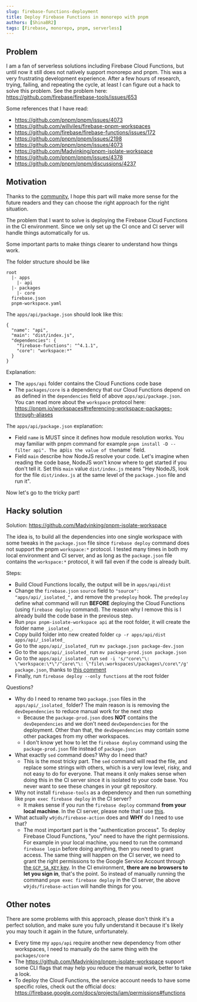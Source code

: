 ```yaml
---
slug: firebase-functions-deployment
title: Deploy Firebase Functions in monorepo with pnpm
authors: [ShinaBR2]
tags: [Firebase, monorepo, pnpm, serverless]
---
```


## Problem

I am a fan of serverless solutions including Firebase Cloud Functions, but until now it still does not natively support monorepo and pnpm. This was a very frustrating development experience. After a few hours of research, trying, failing, and repeating the cycle, at least I can figure out a hack to solve this problem. See the problem here: https://github.com/firebase/firebase-tools/issues/653

Some references that I have read:

- https://github.com/pnpm/pnpm/issues/4073
- https://github.com/willviles/firebase-pnpm-workspaces
- https://github.com/firebase/firebase-functions/issues/172
- https://github.com/pnpm/pnpm/issues/2198
- https://github.com/pnpm/pnpm/issues/4073
- https://github.com/Madvinking/pnpm-isolate-workspace
- https://github.com/pnpm/pnpm/issues/4378
- https://github.com/pnpm/pnpm/discussions/4237

## Motivation

Thanks to the [community](https://github.com/firebase/firebase-tools/issues/653#issuecomment-1364543750), I hope this part will make more sense for the future readers and they can choose the right approach for the right situation.

The problem that I want to solve is deploying the Firebase Cloud Functions in the CI environment. Since we only set up the CI once and CI server will handle things automatically for us.

Some important parts to make things clearer to understand how things work.

The folder structure should be like

```
root
  |- apps
    |- api
  |- packages
    |- core
  firebase.json
  pnpm-workspace.yaml
```

The `apps/api/package.json` should look like this:

```
{
  "name": "api",
  "main": "dist/index.js",
  "dependencies": {
    "firebase-functions": "^4.1.1",
    "core": "workspace:*"
  }
}
```

Explanation:

- The `apps/api` folder contains the Cloud Functions code base
- The `packages/core` is a dependency that our Cloud Functions depend on as defined in the `dependencies` field of above `apps/api/package.json`. You can read more about the `workspace` protocol here: https://pnpm.io/workspaces#referencing-workspace-packages-through-aliases

The `apps/api/package.json` explanation:

- Field `name` is MUST since it defines how module resolution works. You may familiar with pnpm command for example `pnpm install -D --filter api". The `api`is the value of the`name` field.
- Field `main` describe how NodeJS resolve your code. Let's imagine when reading the code base, NodeJS won't know where to get started if you don't tell it. Set this `main` value `dist/index.js` means "Hey NodeJS, look for the file `dist/index.js` at the same level of the `package.json` file and run it".

Now let's go to the tricky part!

## Hacky solution

Solution: https://github.com/Madvinking/pnpm-isolate-workspace

The idea is, to build all the dependencies into one single workspace with some tweaks in the `package.json` file since `firebase deploy` command does not support the pnpm `workspace:*` protocol. I tested many times in both my local environment and CI server, and as long as the `package.json` file contains the `workspace:*` protocol, it will fail even if the code is already built.

Steps:

- Build Cloud Functions locally, the output will be in `apps/api/dist`
- Change the `firebase.json` `source` field to `"source": "apps/api/_isolated_",` and remove the `predeploy` hook. The `predeploy` define what command will run **BEFORE** deploying the Cloud Functions (using `firebase deploy` command). The reason why I remove this is I already build the code base in the previous step.
- Run `pnpx pnpm-isolate-workspace api` at the root folder, it will create the folder name `_isolated_`.
- Copy build folder into new created folder `cp -r apps/api/dist apps/api/_isolated_`
- Go to the `apps/api/_isolated_` run `mv package.json package-dev.json`
- Go to the `apps/api/_isolated_` run `mv package-prod.json package.json`
- Go to the `apps/api/_isolated_` run `sed -i 's/"core\"\: \"workspace:\*\"/"core\"\: \"file\:workspaces\/packages\/core\"/g' package.json`, thanks to [this comment](https://github.com/firebase/firebase-tools/issues/653#issuecomment-827960976)
- Finally, run `firebase deploy --only functions` at the root folder

Questions?

- Why do I need to rename two `package.json` files in the `apps/api/_isolated_` folder? The main reason is is removing the `devDependencies` to reduce manual work for the next step
  - Because the `package-prod.json` does **NOT** contains the `devDependencies` and we don't need `devDependencies` for the deployment. Other than that, the `devDependencies` may contain some other packages from my other workspaces.
  - I don't know yet how to let the `firebase deploy` command using the `package-prod.json` file instead of `package.json`
- What exactly `sed` command does? Why do I need that?
  - This is the most tricky part. The `sed` command will read the file, and replace some strings with others, which is a very low level, risky, and not easy to do for everyone. That means it only makes sense when doing this in the CI server since it is isolated to your code base. You never want to see these changes in your git repository.
- Why not install `firebase-tools` as a dependency and then run something like `pnpm exec firebase deploy` in the CI server?
  - It makes sense if you run the `firebase deploy` command **from your local machine**. In the CI server, please note that I use [this](https://github.com/w9jds/firebase-action).
- What actually `w9jds/firebase-action` does and **WHY** do I need to use that?
  - The most important part is the "authentication process". To deploy Firebase Cloud Functions, "you" need to have the right permissions. For example in your local machine, you need to run the command `firebase login` before doing anything, then you need to grant access. The same thing will happen on the CI server, we need to grant the right permissions to the Google Service Account through [the `GCP_SA_KEY` key](https://github.com/w9jds/firebase-action#environment-variables). In the CI environment, **there are no browsers to let you sign in**, that's the point. So instead of manually running the command `pnpm exec firebase deploy` in the CI server, the above `w9jds/firebase-action` will handle things for you.

## Other notes

There are some problems with this approach, please don't think it's a perfect solution, and make sure you fully understand it because it's likely you may touch it again in the future, unfortunately.

- Every time my `apps/api` require another new dependency from other workspaces, I need to manually do the same thing with the `packages/core`
- The https://github.com/Madvinking/pnpm-isolate-workspace support some CLI flags that may help you reduce the manual work, better to take a look.
- To deploy the Cloud Functions, the service account needs to have some specific roles, check out the official docs: https://firebase.google.com/docs/projects/iam/permissions#functions
